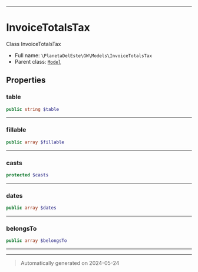 ***

# InvoiceTotalsTax

Class InvoiceTotalsTax



* Full name: `\PlanetaDelEste\GW\Models\InvoiceTotalsTax`
* Parent class: [`Model`](../../../Model.md)



## Properties


### table



```php
public string $table
```






***

### fillable



```php
public array $fillable
```






***

### casts



```php
protected $casts
```






***

### dates



```php
public array $dates
```






***

### belongsTo



```php
public array $belongsTo
```






***



***
> Automatically generated on 2024-05-24
